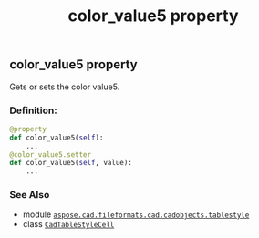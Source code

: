 ﻿---
title: color_value5 property
second_title: Aspose.CAD for Python via .NET API References
description: 
type: docs
weight: 140
url: /python-net/aspose.cad.fileformats.cad.cadobjects.tablestyle/cadtablestylecell/color_value5/
is_root: false
---

## color_value5 property


Gets or sets the сolor value5.
### Definition:
```python
@property
def color_value5(self):
    ...
@color_value5.setter
def color_value5(self, value):
    ...
```

### See Also
* module [`aspose.cad.fileformats.cad.cadobjects.tablestyle`](../../)
* class [`CadTableStyleCell`](/cad/python-net/aspose.cad.fileformats.cad.cadobjects.tablestyle/cadtablestylecell)
